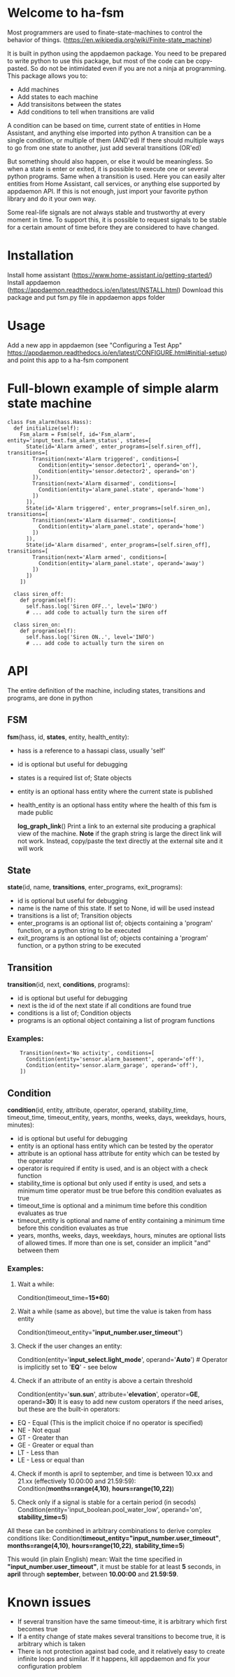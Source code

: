 # Welcome to ha-fsm

Most programmers are used to finate-state-machines to control the behavior of things. (https://en.wikipedia.org/wiki/Finite-state_machine)

It is built in python using the appdaemon package. You need to be prepared to write python to use this package, but most of the code can be copy-pasted. So do not be intimidated even if you are not a ninja at programming.
This package allows you to:
- Add machines
- Add states to each machine
- Add transisitons between the states
- Add conditions to tell when transitions are valid

A condition can be based on time, current state of entities in Home Assistant, and anything else imported into python
A transition can be a single condition, or multiple of them (AND'ed)
If there should multiple ways to go from one state to another, just add several transitions (OR'ed)

But something should also happen, or else it would be meaningless.
So when a state is enter or exited, it is possible to execute one or several python programs. Same when a transition is used. Here you can easily alter entities from Home Assistant, call services, or anything else supported by appdaemon API. If this is not enough, just import your favorite python library and do it your own way.

Some real-life signals are not always stable and trustworthy at every moment in time. To support this, it is possible to request signals to be stable for a certain amount of time before they are considered to have changed.

# Installation
Install home assistant (https://www.home-assistant.io/getting-started/)
Install appdaemon (https://appdaemon.readthedocs.io/en/latest/INSTALL.html)
Download this package and put fsm.py file in appdaemon apps folder

# Usage
Add a new app in appdaemon (see "Configuring a Test App" https://appdaemon.readthedocs.io/en/latest/CONFIGURE.html#initial-setup) and point this app to a ha-fsm component



# Full-blown example of simple alarm state machine

    class Fsm_alarm(hass.Hass):
      def initialize(self):
        Fsm_alarm = Fsm(self, id='Fsm_alarm', entity='input_text.fsm_alarm_status', states=[
          State(id='Alarm armed', enter_programs=[self.siren_off], transitions=[
            Transition(next='Alarm triggered', conditions=[
              Condition(entity='sensor.detector1', operand='on'),
              Condition(entity='sensor.detector2', operand='on')
            ]),
            Transition(next='Alarm disarmed', conditions=[
              Condition(entity='alarm_panel.state', operand='home')
            ])
          ]),
          State(id='Alarm triggered', enter_programs=[self.siren_on], transitions=[
            Transition(next='Alarm disarmed', conditions=[
              Condition(entity='alarm_panel.state', operand='home')
            ])
          ]),
          State(id='Alarm disarmed', enter_programs=[self.siren_off], transitions=[
            Transition(next='Alarm armed', conditions=[
              Condition(entity='alarm_panel.state', operand='away')
            ])
          ])
        ])
    
      class siren_off:
        def program(self):
          self.hass.log('Siren OFF..', level='INFO')
          # ... add code to actually turn the siren off
    
      class siren_on:
        def program(self):
          self.hass.log('Siren ON..', level='INFO')
          # ... add code to actually turn the siren on

# API
The entire definition of the machine, including states, transitions and programs, are done in python

## FSM
  **fsm**(hass, id, **states**, entity, health_entity):
- hass is a reference to a hassapi class, usually  'self' 
- id is optional but useful for debugging
- states is a required list of; State objects
- entity is an optional hass entity where the current state is published
- health_entity is an optional  hass entity where the health of this fsm is made public

  **log_graph_link**()
Print a link to an external site producing a graphical view of the machine. **Note** if the graph string is large the direct link will not work. Instead, copy/paste the text directly at the external site and it will work

## State
**state**(id, name, **transitions**, enter_programs, exit_programs):
 - id is optional but useful for debugging
 - name is the name of this state. If set to None, id will be used instead
 - transitions is a list of; Transition objects
 - enter_programs is an optional list of; objects containing a 'program' function, or a python string to be executed
 - exit_programs is an optional list of; objects containing a 'program' function, or a python string to be executed

## Transition
**transition**(id, next, **conditions**, programs):
 - id is optional but useful for debugging
 - next is the id of the next state if all conditions are found true
 - conditions is a list of; Condition objects
 - programs is an optional object containing a list of program functions

### Examples:
        Transition(next='No activity', conditions=[
          Condition(entity='sensor.alarm_basement', operand='off'),
          Condition(entity='sensor.alarm_garage', operand='off'),
        ])


## Condition
**condition**(id, entity, attribute, operator, operand, stability_time, timeout_time, timeout_entity, years, months, weeks, days, weekdays, hours, minutes):
 - id is optional but useful for debugging
 - entity is an optional hass entity which can be tested by the operator
 - attribute is an optional hass attribute for entity which can be tested by the operator
 - operator is required if entity is used, and is an object with a check function
 - stability_time is optional but only used if entity is used, and sets a minimum time operator must be true before this condition evaluates as true
 - timeout_time is optional and a minimum time before this condition evaluates as true
 - timeout_entity is optional and name of entity containing a minimum time before this condition evaluates as true
 - years, months, weeks, days, weekdays, hours, minutes are optional lists of allowed times. If more than one is set, consider an implicit "and" between them

### Examples:
 1. Wait a while:

    Condition(timeout_time=**15*60**)
 
 2. Wait a while (same as above), but time the value is taken from hass entity
 
    Condition(timeout_entity="**input_number.user_timeout**")
  
 4. Check if the user changes an entity:

    Condition(entity='**input_select.light_mode**', operand='**Auto**')  # Operator is implicitly set to '**EQ**' - see below

 3. Check if an attribute of an entity is above a certain threshold

    Condition(entity='**sun.sun**', attribute='**elevation**', operator=**GE**, operand=**30**)
It is easy to add new custom operators if the need arises, but these are the built-in operators:
- EQ - Equal (This is the implicit choice if no operator is specified)
- NE - Not equal
- GT - Greater than
- GE - Greater or equal than
- LT - Less than
- LE - Less or equal than

 4. Check if month is april to september, and time is between 10.xx and 21.xx (effectively 10.00:00 and 21.59:59):
Condition(**months=range(4,10)**, **hours=range(10,22)**)

 5. Check only if a signal is stable for a certain period (in secods)
Condition(entity='input_boolean.pool_water_low', operand='on', **stability_time=5**)

All these can be combined in arbitrary combinations to derive complex conditions like:
Condition(**timeout_entity="input_number.user_timeout"**, **months=range(4,10)**, **hours=range(10,22)**, **stability_time=5**)

This would (in plain English) mean: Wait the time specified in **"input_number.user_timeout"**, it must be stable for at least **5** seconds, in **april** through **september**, between **10.00:00** and **21.59:59**.

# Known issues
- If several transition have the same timeout-time, it is arbitrary which first becomes true
- If a entity change of state makes several transitions to become true, it is arbitrary which is taken
- There is not protection against bad code, and it relatively easy to create infinite loops and similar. If it happens, kill appdaemon and fix your configuration problem


